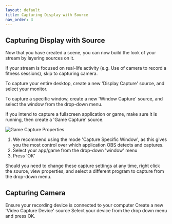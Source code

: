 ```yaml
---
layout: default
title: Capturing Display with Source
nav_order: 3
---
```


## Capturing Display with Source

Now that you have created a scene, you can now build the look of your stream by layering sources on it.

If your stream is focused on real-life activity (e.g. Use of camera to record a fitness sessions), skip to capturing camera. 

To capture your entire desktop, create a new 'Display Capture' source, and select your monitor.

To capture a specific window, create a new 'Window Capture' source, and select the window from the drop-down menu.

If you intend to capture a fullscreen application or game, make sure it is running, then create a 'Game Capture' source.

![Game Capture Properties](https://pazcharles02.github.io/OBS-and-Twitch-Livestreaming/assets/images/GameCaptureProperties.png?raw=true)

1. We recommend using the mode 'Capture Specific Window', as this gives you the most control over which application OBS detects and captures.
2. Select your app/game from the drop-down 'window' menu
3. Press 'OK'

Should you need to change these capture settings at any time, right click the source, view properties, and select a different program to capture from the drop-down menu.

## Capturing Camera

Ensure your recording device is connected to your computer
Create a new 'Video Capture Device' source
Select your device from the drop down menu and press OK.